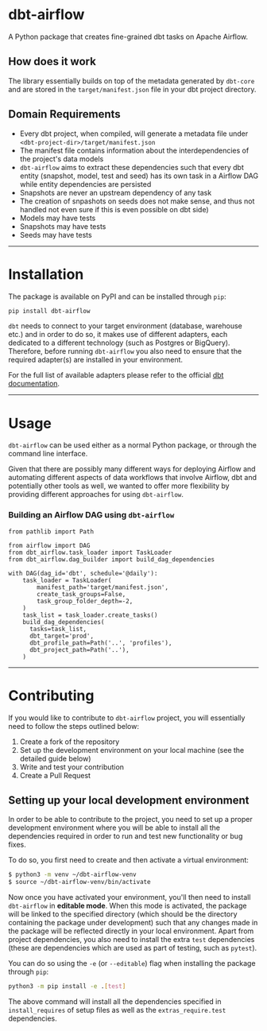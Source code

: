 # dbt-airflow
A Python package that creates fine-grained dbt tasks on Apache Airflow.

## How does it work
The library essentially builds on top of the metadata generated by `dbt-core` and are stored in 
the `target/manifest.json` file in your dbt project directory.  

## Domain Requirements

- Every dbt project, when compiled, will generate a metadata file under `<dbt-project-dir>/target/manifest.json`
- The manifest file contains information about the interdependencies of the project's data models
- `dbt-airflow` aims to extract these dependencies such that every dbt entity (snapshot, model, test and seed) has 
  its own task in a Airflow DAG while entity dependencies are persisted
- Snapshots are never an upstream dependency of any task
- The creation of snpashots on seeds does not make sense, and thus not handled 
  not even sure if this is even possible on dbt side)
- Models may have tests
- Snapshots may have tests
- Seeds may have tests

---

# Installation

The package is available on PyPI and can be installed through `pip`:
```bash
pip install dbt-airflow
```

`dbt` needs to connect to your target environment (database, warehouse etc.) and in order to do so, it makes use of 
different adapters, each dedicated to a different technology (such as Postgres or BigQuery). Therefore, before running
`dbt-airflow` you also need to ensure that the required adapter(s) are installed in your environment. 

For the full list of available adapters please refer to the official 
[dbt documentation](https://docs.getdbt.com/docs/available-adapters). 

---

# Usage
`dbt-airflow` can be used either as a normal Python package, or through the 
command line interface. 

Given that there are possibly many different ways for deploying Airflow and automating different aspects
of data workflows that involve Airflow, dbt and potentially other tools as well, we wanted to offer more
flexibility by providing different approaches for using `dbt-airflow`.

### Building an Airflow DAG using `dbt-airflow`

```python3
from pathlib import Path

from airflow import DAG
from dbt_airflow.task_loader import TaskLoader
from dbt_airflow.dag_builder import build_dag_dependencies

with DAG(dag_id='dbt', schedule='@daily'):
    task_loader = TaskLoader(
        manifest_path='target/manifest.json',
        create_task_groups=False,
        task_group_folder_depth=-2,
    )
    task_list = task_loader.create_tasks()
    build_dag_dependencies(
      tasks=task_list,
      dbt_target='prod',
      dbt_profile_path=Path('..', 'profiles'),
      dbt_project_path=Path('..'),
    )
```

---

# Contributing
If you would like to contribute to `dbt-airflow` project, you will essentially need to follow the steps outlined below:
1. Create a fork of the repository
2. Set up the development environment on your local machine (see the detailed guide below)
3. Write and test your contribution
4. Create a Pull Request

##  Setting up your local development environment
In order to be able to contribute to the project, you need to set up a proper development environment where
you will be able to install all the dependencies required in order to run and test new functionality or bug fixes. 

To do so, you first need to create and then activate a virtual environment:
```bash
$ python3 -m venv ~/dbt-airflow-venv
$ source ~/dbt-airflow-venv/bin/activate
```

Now once you have activated your environment, you'll then need to install `dbt-airflow` in **editable mode**. 
When this mode is activated, the package will be linked to the specified directory (which should be the directory 
containing the package under development) such that any changes made in the package will be reflected directly 
in your local environment. Apart from project dependencies, you also need to install the extra `test` dependencies 
(these are dependencies  which are used as part of testing, such as `pytest`).

You can do so using the `-e` (or `--editable`) flag when installing the package through `pip`:
```bash
python3 -m pip install -e .[test]
```

The above command will install all the dependencies specified in `install_requires` of setup files as well as the 
`extras_require.test` dependencies.
